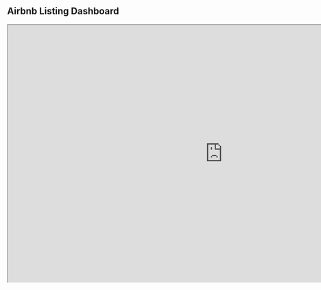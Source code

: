 <!DOCTYPE html>
<html lang="en">
<head>
    <meta charset="UTF-8">
    <meta name="viewport" content="width=device-width, initial-scale=1.0">
    <title>Airbnb Listing Dashboard</title>
</head>
<body>
    <h2>Airbnb Listing Dashboard</h2>
    <iframe src="https://public.tableau.com/views/Airbnblisting_17405000463870/Dashboard2?:language=en-GB&:sid=&:redirect=auth&:display_count=n&:origin=viz_share_link" 
            width="1000" height="600"></iframe>
</body>
</html>
